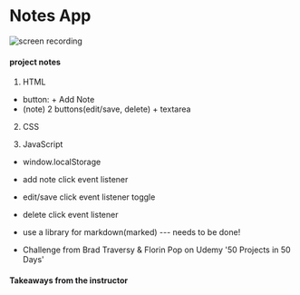 # Notes App

![screen recording](https://media.giphy.com/media/w25FKWHe4P37k5ANjW/giphy.gif)

#### project notes

1. HTML

- button: + Add Note
- (note) 2 buttons(edit/save, delete) + textarea

2. CSS

3. JavaScript

- window.localStorage
- add note click event listener
- edit/save click event listener toggle
- delete click event listener
- use a library for markdown(marked) --- needs to be done!

- Challenge from Brad Traversy & Florin Pop on Udemy '50 Projects in 50 Days'

#### Takeaways from the instructor
